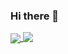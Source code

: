 ### Hi there 👋

<p>
<a href="https://github.com/anuraghazra/github-readme-stats" style="vertical-align:top;">
  <img align="center" src="https://github-readme-stats.vercel.app/api?username=alexcasalboni&show_icons=true&theme=gruvbox&custom_title=Alex%27s%20GitHub%20Stats&include_all_commits=true&hide_rank=true" />
</a>


<a href="https://github.com/alexcasalboni/aws-lambda-power-tuning" style="vertical-align:top;">
  <img align="center" src="https://github-readme-stats.vercel.app/api/pin/?username=alexcasalboni&repo=aws-lambda-power-tuning&theme=gruvbox" />
</a>
</p>


<!--
**alexcasalboni/alexcasalboni** is a ✨ _special_ ✨ repository because its `README.md` (this file) appears on your GitHub profile.

Here are some ideas to get you started:

- 🔭 I’m currently working on ...
- 🌱 I’m currently learning ...
- 👯 I’m looking to collaborate on ...
- 🤔 I’m looking for help with ...
- 💬 Ask me about ...
- 📫 How to reach me: ...
- 😄 Pronouns: ...
- ⚡ Fun fact: ...
-->

